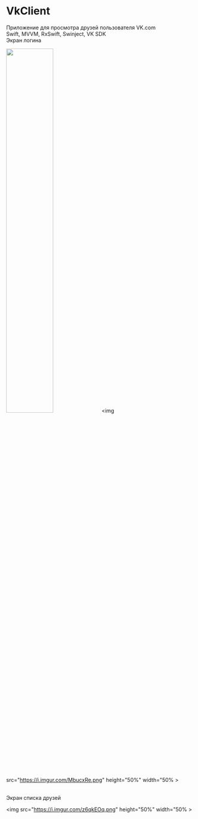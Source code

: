 # VkClient

Приложение для просмотра друзей пользователя VK.com <br />
Swift, MVVM, RxSwift, Swinject, VK SDK <br />
Экран логина <br />

<img src="https://i.imgur.com/bW8x8fy.png" height="50%" width="50%" > <img src="https://i.imgur.com/MbucxRe.png" height="50%" width="50% >
<br /> <br />

Экран списка друзей <br />

<img src="https://i.imgur.com/z6qkEOq.png" height="50%" width="50% >
